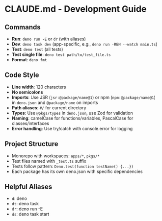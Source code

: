 # CLAUDE.md - Development Guide

## Commands
- **Run**: `deno run -E` or `dr` (with aliases)
- **Dev**: `deno task dev` (app-specific, e.g., `deno run -REN --watch main.ts`)
- **Test**: `deno test` (all tests)
- **Test single file**: `deno test path/to/test_file.ts`
- **Format**: `deno fmt`

## Code Style
- **Line width**: 120 characters
- **No semicolons**
- **Imports**: Use JSR (`jsr:@package/name@1`) or npm (`npm:@package/name@1`) in `deno.json` and `@package/name` on imports
- **Path aliases**: `#/` for current directory
- **Types**: Use `@pkgs/types` in `deno.json`, use Zod for validation
- **Naming**: camelCase for functions/variables, PascalCase for classes/interfaces
- **Error handling**: Use try/catch with console.error for logging

## Project Structure
- Monorepo with workspaces: `apps/*`, `pkgs/*`
- Test files named with `_test.ts` suffix
- Tests follow pattern: `Deno.test(function testName() {...})`
- Each package has its own deno.json with specific dependencies

## Helpful Aliases
- `d`: deno
- `dt`: deno task
- `dr`: deno run -E
- `ds`: deno task start